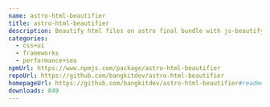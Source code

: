 ```yaml
---
name: astro-html-beautifier
title: astro-html-beautifier
description: Beautify html files on astro final bundle with js-beautify
categories:
  - css+ui
  - frameworks
  - performance+seo
npmUrl: https://www.npmjs.com/package/astro-html-beautifier
repoUrl: https://github.com/bangkitdev/astro-html-beautifier
homepageUrl: https://github.com/bangkitdev/astro-html-beautifier#readme
downloads: 849
---
```

